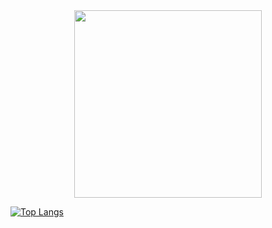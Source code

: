 <div id="header" align="center">
  <img src="https://i.giphy.com/1PMVNNKVIL8Ig.webp" width="300"/>
</div>

[![Top Langs](https://github-readme-stats.vercel.app/api/top-langs/?username=reomashka&layout=compact&theme=vision-friendly-dark)](https://github.com/anuraghazra/github-readme-stats)

